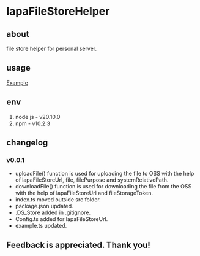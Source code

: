 # lapaFileStoreHelper

## about

file store helper for personal server.

## usage

[Example](./example.ts)

## env

1. node js - v20.10.0
2. npm - v10.2.3

## changelog

### v0.0.1

- uploadFile() function is used for uploading the file to OSS with the help of lapaFileStoreUrl, file, filePurpose and systemRelativePath.
- downloadFile() function is used for downloading the file from the OSS with the help of lapaFileStoreUrl and fileStorageToken.
- index.ts moved outside src folder.
- package.json updated.
- .DS_Store added in .gitignore.
- Config.ts added for lapaFileStoreUrl.
- example.ts updated.

## Feedback is appreciated. Thank you!
